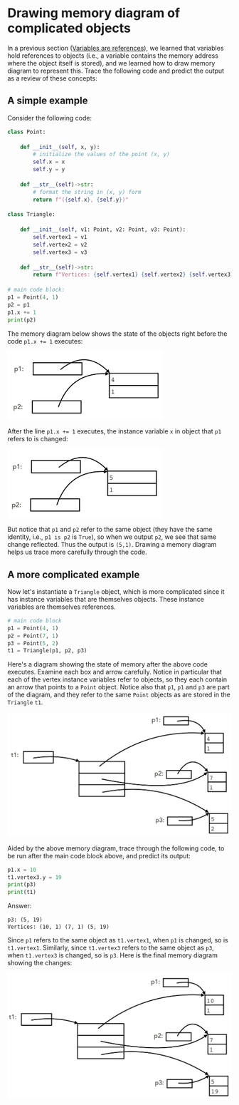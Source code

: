 # Drawing memory diagram of complicated objects

In a previous section ([Variables are references](variables_are_references.md)), we learned that variables hold references to objects (i.e., a variable contains the memory address where the object itself is stored), and we learned how to draw memory diagram to represent this. Trace the following code and predict the output as a review of these concepts:

## A simple example
Consider the following code:
```python
class Point:

    def __init__(self, x, y):
        # initialize the values of the point (x, y)
        self.x = x
        self.y = y

    def __str__(self)->str:
        # format the string in (x, y) form
        return f"({self.x}, {self.y})"
    
class Triangle:

    def __init__(self, v1: Point, v2: Point, v3: Point):
        self.vertex1 = v1
        self.vertex2 = v2
        self.vertex3 = v3

    def __str__(self)->str:
        return f"Vertices: {self.vertex1} {self.vertex2} {self.vertex3}"

# main code block:
p1 = Point(4, 1)
p2 = p1
p1.x += 1
print(p2)
```
The memory diagram below shows the state of the objects right before the code `p1.x += 1` executes:

<img src="memory_diagram_5.png" alt="memory diagram of two variables referring to the same Point objects" width = 350>

After the line `p1.x += 1` executes, the instance variable `x` in object that `p1` refers to is changed:

<img src="memory_diagram_6.png" alt="another memory diagram of two variables referring to the same Point objects" width = 350>

But notice that `p1` and `p2` refer to the same object (they have the same identity, i.e., `p1 is p2` is `True`), so when we output `p2`, we see that same change reflected. Thus the output is `(5,1)`. Drawing a memory diagram helps us trace more carefully through the code.

## A more complicated example

Now let's instantiate a `Triangle` object, which is more complicated since it has instance variables that are themselves objects. These instance variables are themselves references.
```python
# main code block
p1 = Point(4, 1)
p2 = Point(7, 1)
p3 = Point(5, 2)
t1 = Triangle(p1, p2, p3)
```
Here's a diagram showing the state of memory after the above code executes. Examine each box and arrow carefully. Notice in particular that each of the vertex instance variables refer to objects, so they each contain an arrow that points to a `Point` object. Notice also that `p1`, `p1` and `p3` are part of the diagram, and they refer to the same `Point` objects as are stored in the `Triangle` `t1`.

<img src="memory_diagram_7.png" alt="Memory diagram of a triangle object, which has three vertices that are each Point objects" width = 550>

Aided by the above memory diagram, trace through the following code, to be run after the main code block above, and predict its output:
```python
p1.x = 10
t1.vertex3.y = 19
print(p3)
print(t1)
```
Answer:
```
p3: (5, 19)
Vertices: (10, 1) (7, 1) (5, 19)
```
Since `p1` refers to the same object as `t1.vertex1`, when `p1` is changed, so is `t1.vertex1`. Similarly, since `t1.vertex3` refers to the same object as `p3`, when `t1.vertex3` is changed, so is `p3`. Here is the final memory diagram showing the changes:

<img src="memory_diagram_8.png" alt="Memory diagram of a triangle object, which has three vertices that are each Point objects, after modifications" width = 550>


